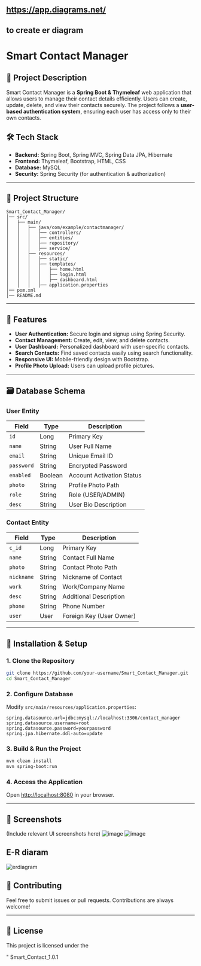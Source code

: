 ## https://app.diagrams.net/
## to create er diagram

# Smart Contact Manager

## 📌 Project Description

Smart Contact Manager is a **Spring Boot & Thymeleaf** web application that allows users to manage their contact details efficiently. Users can create, update, delete, and view their contacts securely. The project follows a **user-based authentication system**, ensuring each user has access only to their own contacts.

## 🛠️ Tech Stack

- **Backend:** Spring Boot, Spring MVC, Spring Data JPA, Hibernate
- **Frontend:** Thymeleaf, Bootstrap, HTML, CSS
- **Database:** MySQL
- **Security:** Spring Security (for authentication & authorization)

---

## 📂 Project Structure

```
Smart_Contact_Manager/
│── src/
│   ├── main/
│   │   ├── java/com/example/contactmanager/
│   │   │   ├── controllers/
│   │   │   ├── entities/
│   │   │   ├── repository/
│   │   │   ├── service/
│   │   ├── resources/
│   │   │   ├── static/
│   │   │   ├── templates/
│   │   │   │   ├── home.html
│   │   │   │   ├── login.html
│   │   │   │   ├── dashboard.html
│   │   │   ├── application.properties
│── pom.xml
│── README.md
```

---

## 📖 Features

- **User Authentication:** Secure login and signup using Spring Security.
- **Contact Management:** Create, edit, view, and delete contacts.
- **User Dashboard:** Personalized dashboard with user-specific contacts.
- **Search Contacts:** Find saved contacts easily using search functionality.
- **Responsive UI:** Mobile-friendly design with Bootstrap.
- **Profile Photo Upload:** Users can upload profile pictures.

---

## 🗃️ Database Schema

### **User Entity**

| Field      | Type    | Description               |
| ---------- | ------- | ------------------------- |
| `id`       | Long    | Primary Key               |
| `name`     | String  | User Full Name            |
| `email`    | String  | Unique Email ID           |
| `password` | String  | Encrypted Password        |
| `enabled`  | Boolean | Account Activation Status |
| `photo`    | String  | Profile Photo Path        |
| `role`     | String  | Role (USER/ADMIN)         |
| `desc`     | String  | User Bio Description      |

### **Contact Entity**

| Field      | Type   | Description              |
| ---------- | ------ | ------------------------ |
| `c_id`     | Long   | Primary Key              |
| `name`     | String | Contact Full Name        |
| `photo`    | String | Contact Photo Path       |
| `nickname` | String | Nickname of Contact      |
| `work`     | String | Work/Company Name        |
| `desc`     | String | Additional Description   |
| `phone`    | String | Phone Number             |
| `user`     | User   | Foreign Key (User Owner) |

---

## 🚀 Installation & Setup

### **1. Clone the Repository**

```sh
git clone https://github.com/your-username/Smart_Contact_Manager.git
cd Smart_Contact_Manager
```

### **2. Configure Database**

Modify `src/main/resources/application.properties`:

```properties
spring.datasource.url=jdbc:mysql://localhost:3306/contact_manager
spring.datasource.username=root
spring.datasource.password=yourpassword
spring.jpa.hibernate.ddl-auto=update
```

### **3. Build & Run the Project**

```sh
mvn clean install
mvn spring-boot:run
```

### **4. Access the Application**

Open [http://localhost:8080](http://localhost:8080) in your browser.

---

## 📸 Screenshots

(Include relevant UI screenshots here)
![image](https://github.com/user-attachments/assets/d531c9fc-3eb6-435c-9c43-5f32b7eaf0f5)
![image](https://github.com/user-attachments/assets/c2100918-cdfe-474d-930a-77586fc185cc)



 ## E-R diaram
![erdiagram](https://github.com/user-attachments/assets/5dbd4fa8-d4c4-4378-a59b-c44a3fecc6d8)

## 🤝 Contributing

Feel free to submit issues or pull requests. Contributions are always welcome!

---

## 📜 License

This project is licensed under the 

" Smart_Contact_1.0.1
